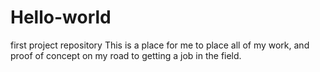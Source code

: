# Hello-world
first project repository
This is a place for me to place all of my work, and proof of concept on my road to getting a job in the field. 
